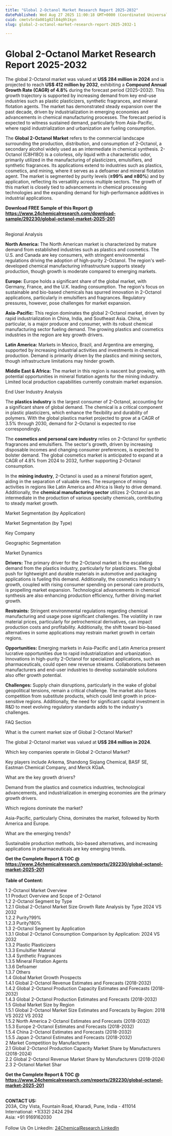 ```yaml
---
title: "Global 2-Octanol Market Research Report 2025-2032"
datePublished: Wed Aug 27 2025 11:00:18 GMT+0000 (Coordinated Universal Time)
cuid: cmetv5rda001g02l84q9h1kyn
slug: global-2-octanol-market-research-report-2025-2032-1

---
```


# Global 2-Octanol Market Research Report 2025-2032

<p>The global 2-Octanol market was valued at <strong>US$ 284 million in 2024</strong> and is projected to reach <strong>US$ 412 million by 2032</strong>, exhibiting a <strong>Compound Annual Growth Rate (CAGR) of 4.8%</strong> during the forecast period (2025–2032). This growth trajectory is supported by increasing demand from key end-use industries such as plastic plasticizers, synthetic fragrances, and mineral flotation agents. The market has demonstrated steady expansion over the past decade, driven by industrialization in emerging economies and advancements in chemical manufacturing processes. The forecast period is expected to witness sustained demand, particularly from Asia-Pacific, where rapid industrialization and urbanization are fueling consumption.</p><p>
</p><p>The <strong>Global 2-Octanol Market</strong> refers to the commercial landscape surrounding the production, distribution, and consumption of 2-Octanol, a secondary alcohol widely used as an intermediate in chemical synthesis. 2-Octanol (C8H18O) is a colorless, oily liquid with a characteristic odor, primarily utilized in the manufacturing of plasticizers, emulsifiers, and synthetic fragrances. Its applications extend to industries such as plastics, cosmetics, and mining, where it serves as a defoamer and mineral flotation agent. The market is segmented by purity levels (<strong>≥99% and ≥80%</strong>) and by application, reflecting its versatility across multiple sectors. The growth of this market is closely tied to advancements in chemical processing technologies and the expanding demand for high-performance additives in industrial applications.</p><div><b>Download FREE Sample of this Report @ 
            <a href="https://www.24chemicalresearch.com/download-sample/292230/global-octanol-market-2025-201">
            https://www.24chemicalresearch.com/download-sample/292230/global-octanol-market-2025-201</a></b></div><br><p>
Regional Analysis</p><p>
</p><p><strong>North America:</strong> The North American market is characterized by mature demand from established industries such as plastics and cosmetics. The U.S. and Canada are key consumers, with stringent environmental regulations driving the adoption of high-purity 2-Octanol. The region's well-developed chemical manufacturing infrastructure supports steady production, though growth is moderate compared to emerging markets.</p><p>
</p><p><strong>Europe:</strong> Europe holds a significant share of the global market, with Germany, France, and the U.K. leading consumption. The region's focus on sustainable and bio-based chemicals has spurred innovation in 2-Octanol applications, particularly in emulsifiers and fragrances. Regulatory pressures, however, pose challenges for market expansion.</p><p>
</p><p><strong>Asia-Pacific:</strong> This region dominates the global 2-Octanol market, driven by rapid industrialization in China, India, and Southeast Asia. China, in particular, is a major producer and consumer, with its robust chemical manufacturing sector fueling demand. The growing plastics and cosmetics industries in the region are key growth drivers.</p><p>
</p><p><strong>Latin America:</strong> Markets in Mexico, Brazil, and Argentina are emerging, supported by increasing industrial activities and investments in chemical production. Demand is primarily driven by the plastics and mining sectors, though infrastructure limitations may hinder growth.</p><p>
</p><p><strong>Middle East &amp; Africa:</strong> The market in this region is nascent but growing, with potential opportunities in mineral flotation agents for the mining industry. Limited local production capabilities currently constrain market expansion.</p><p>
End User Industry Analysis</p><p>
</p><p>The <strong>plastics industry</strong> is the largest consumer of 2-Octanol, accounting for a significant share of global demand. The chemical is a critical component in plastic plasticizers, which enhance the flexibility and durability of polymers. With the global plastics market projected to grow at a CAGR of 3.5% through 2030, demand for 2-Octanol is expected to rise correspondingly.</p><p>
</p><p>The <strong>cosmetics and personal care industry</strong> relies on 2-Octanol for synthetic fragrances and emulsifiers. The sector's growth, driven by increasing disposable incomes and changing consumer preferences, is expected to bolster demand. The global cosmetics market is anticipated to expand at a CAGR of 4.8% from 2024 to 2032, further supporting 2-Octanol consumption.</p><p>
</p><p>In the <strong>mining industry</strong>, 2-Octanol is used as a mineral flotation agent, aiding in the separation of valuable ores. The resurgence of mining activities in regions like Latin America and Africa is likely to drive demand. Additionally, the <strong>chemical manufacturing sector</strong> utilizes 2-Octanol as an intermediate in the production of various specialty chemicals, contributing to steady market growth.</p><p>
Market Segmentation (by Application)</p><p>
</p><p>
Market Segmentation (by Type)</p><p>
</p><p>
Key Company</p><p>
</p><p>
Geographic Segmentation</p><p>
</p><p>
Market Dynamics</p><p>
</p><p><strong>Drivers:</strong> The primary driver for the 2-Octanol market is the escalating demand from the plastics industry, particularly for plasticizers. The global push for lightweight and durable materials in automotive and packaging applications is fueling this demand. Additionally, the cosmetics industry's growth, coupled with rising consumer spending on personal care products, is propelling market expansion. Technological advancements in chemical synthesis are also enhancing production efficiency, further driving market growth.</p><p>
</p><p><strong>Restraints:</strong> Stringent environmental regulations regarding chemical manufacturing and usage pose significant challenges. The volatility in raw material prices, particularly for petrochemical derivatives, can impact production costs and profitability. Additionally, the shift toward bio-based alternatives in some applications may restrain market growth in certain regions.</p><p>
</p><p><strong>Opportunities:</strong> Emerging markets in Asia-Pacific and Latin America present lucrative opportunities due to rapid industrialization and urbanization. Innovations in high-purity 2-Octanol for specialized applications, such as pharmaceuticals, could open new revenue streams. Collaborations between manufacturers and end-user industries to develop sustainable solutions also offer growth potential.</p><p>
</p><p><strong>Challenges:</strong> Supply chain disruptions, particularly in the wake of global geopolitical tensions, remain a critical challenge. The market also faces competition from substitute products, which could limit growth in price-sensitive regions. Additionally, the need for significant capital investment in R&amp;D to meet evolving regulatory standards adds to the industry's challenges.</p><p>
FAQ Section</p><p>
What is the current market size of Global 2-Octanol Market?</p><p>
</p><p>The global 2-Octanol market was valued at <strong>US$ 284 million in 2024</strong>.</p><p>
Which key companies operate in Global 2-Octanol Market?</p><p>
</p><p>Key players include Arkema, Shandong Siqiang Chemical, BASF SE, Eastman Chemical Company, and Merck KGaA.</p><p>
What are the key growth drivers?</p><p>
</p><p>Demand from the plastics and cosmetics industries, technological advancements, and industrialization in emerging economies are the primary growth drivers.</p><p>
Which regions dominate the market?</p><p>
</p><p>Asia-Pacific, particularly China, dominates the market, followed by North America and Europe.</p><p>
What are the emerging trends?</p><p>
</p><p>Sustainable production methods, bio-based alternatives, and increasing applications in pharmaceuticals are key emerging trends.</p>

<div><b>Get the Complete Report & TOC @ 
            <a href="https://www.24chemicalresearch.com/reports/292230/global-octanol-market-2025-201">
            https://www.24chemicalresearch.com/reports/292230/global-octanol-market-2025-201</a></b></div><br>
            <b>Table of Content:</b><p>1 2-Octanol Market Overview<br />
    1.1 Product Overview and Scope of 2-Octanol<br />
    1.2 2-Octanol Segment by Type<br />
        1.2.1 Global 2-Octanol Market Size Growth Rate Analysis by Type 2024 VS 2032<br />
        1.2.2 Purity?99%<br />
        1.2.3 Purity?80%<br />
    1.3 2-Octanol Segment by Application<br />
        1.3.1 Global 2-Octanol Consumption Comparison by Application: 2024 VS 2032<br />
        1.3.2 Plastic Plasticizers<br />
        1.3.3 Emulsifier Material<br />
        1.3.4 Synthetic Fragrances<br />
        1.3.5 Mineral Flotation Agents<br />
        1.3.6 Defoamer<br />
        1.3.7 Others<br />
    1.4 Global Market Growth Prospects<br />
        1.4.1 Global 2-Octanol Revenue Estimates and Forecasts (2018-2032)<br />
        1.4.2 Global 2-Octanol Production Capacity Estimates and Forecasts (2018-2032)<br />
        1.4.3 Global 2-Octanol Production Estimates and Forecasts (2018-2032)<br />
    1.5 Global Market Size by Region<br />
        1.5.1 Global 2-Octanol Market Size Estimates and Forecasts by Region: 2018 VS 2022 VS 2032<br />
        1.5.2 North America 2-Octanol Estimates and Forecasts (2018-2032)<br />
        1.5.3 Europe 2-Octanol Estimates and Forecasts (2018-2032)<br />
        1.5.4 China 2-Octanol Estimates and Forecasts (2018-2032)<br />
        1.5.5 Japan 2-Octanol Estimates and Forecasts (2018-2032)<br />
2 Market Competition by Manufacturers<br />
    2.1 Global 2-Octanol Production Capacity Market Share by Manufacturers (2018-2024)<br />
    2.2 Global 2-Octanol Revenue Market Share by Manufacturers (2018-2024)<br />
    2.3 2-Octanol Market Shar</p>

<div><b>Get the Complete Report & TOC @ 
            <a href="https://www.24chemicalresearch.com/reports/292230/global-octanol-market-2025-201">
            https://www.24chemicalresearch.com/reports/292230/global-octanol-market-2025-201</a></b></div><br>

<b>CONTACT US:</b><br>
            203A, City Vista, Fountain Road, Kharadi, Pune, India - 411014<br>
            International: +1(332) 2424 294<br>
            Asia: +91 9169162030 <br><br>
            Follow Us On LinkedIn: <a href="https://www.linkedin.com/company/24chemicalresearch/">24ChemicalResearch LinkedIn</a>